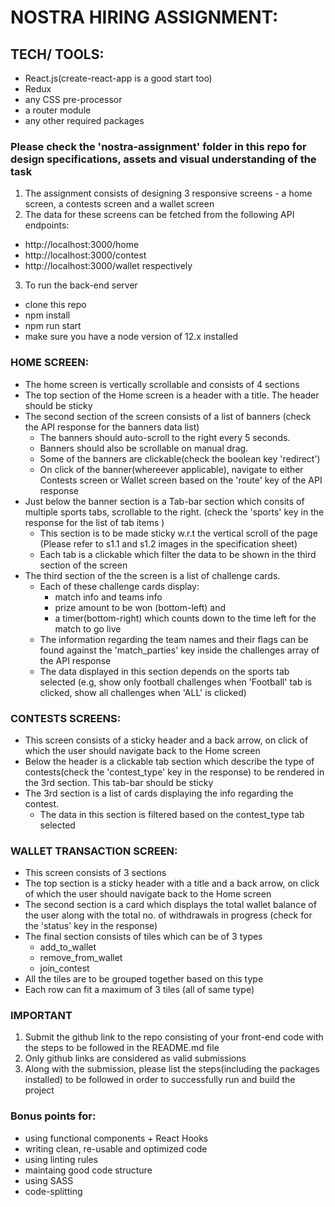 # NOSTRA HIRING ASSIGNMENT:

## TECH/ TOOLS:
* React.js(create-react-app is a good start too)
* Redux
* any CSS pre-processor
* a router module
* any other required packages

### Please check the 'nostra-assignment' folder in this repo for design specifications, assets and visual understanding of the task

1. The assignment consists of designing 3 responsive screens - a home screen, a contests screen and a wallet screen
2. The data for these screens can be fetched from the following API endpoints:
  * http://localhost:3000/home
  * http://localhost:3000/contest
  * http://localhost:3000/wallet
   respectively
3. To run the back-end server
  * clone this repo
  * npm install
  * npm run start
  * make sure you have a node version of 12.x installed

### HOME SCREEN:
* The home screen is vertically scrollable and consists of 4 sections
* The top section of the Home screen is a header with a title. The header should be sticky
* The second section of the screen consists of a list of banners (check the API response for the banners data list)
  * The banners should auto-scroll to the right every 5 seconds.
  * Banners should also be scrollable on manual drag.
  * Some of the banners are clickable(check the boolean key 'redirect')
  * On click of the banner(whereever applicable), navigate to either Contests screen or Wallet screen based on the 'route' key of the API response
* Just below the banner section is a Tab-bar section which consits of multiple sports tabs, scrollable to the right. (check the 'sports' key in the response for the list of tab items )
  * This section is to be made sticky w.r.t the vertical scroll of the page (Please refer to s1.1 and s1.2 images in the specification sheet)
  * Each tab is a clickable which filter the data to be shown in the third section of the screen
* The third section of the the screen is a list of challenge cards.
  * Each of these challenge cards display:
    * match info and teams info
    * prize amount to be won (bottom-left) and
    * a timer(bottom-right) which counts down to the time left for the match to go live
  * The information regarding the team names and their flags can be found against the 'match_parties' key inside the challenges array of the API response
  * The data displayed in this section depends on the sports tab selected (e.g, show only football challenges when 'Football' tab is clicked, show all challenges when 'ALL' is clicked)

### CONTESTS SCREENS:
* This screen consists of a sticky header and a back arrow, on click of which the user should navigate back to the Home screen
* Below the header is a clickable tab section which describe the type of contests(check the 'contest_type' key in the response) to be rendered in the 3rd section. This tab-bar should be sticky
* The 3rd section is a list of cards displaying the info regarding the contest.
  * The data in this section is filtered based on the contest_type tab selected

### WALLET TRANSACTION SCREEN:
* This screen consists of 3 sections
* The top section is a sticky header with a title and a back arrow, on click of which the user should navigate back to the Home screen
* The second section is a card which displays the total wallet balance of the user along with the total no. of withdrawals in progress (check for the 'status' key in the response)
* The final section consists of tiles which can be of 3 types
  * add_to_wallet
  * remove_from_wallet
  * join_contest
* All the tiles are to be grouped together based on this type
* Each row can fit a maximum of 3 tiles (all of same type)

### IMPORTANT
1. Submit the github link to the repo consisting of your front-end code with the steps to be followed in the README.md file
2. Only github links are considered as valid submissions
3. Along with the submission, please list the steps(including the packages installed) to be followed in order to successfully run and build the project

### Bonus points for:
* using functional components + React Hooks
* writing clean, re-usable and optimized code
* using linting rules
* maintaing good code structure
* using SASS
* code-splitting
